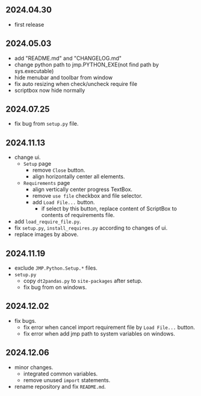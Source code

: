 ## 2024.04.30
- first release

## 2024.05.03
- add "README.md" and "CHANGELOG.md"
- change python path to jmp.PYTHON_EXE(not find path by sys.executable)
- hide menubar and toolbar from window
- fix auto resizing when check/uncheck require file
- scriptbox now hide normally

## 2024.07.25
- fix bug from `setup.py` file.

## 2024.11.13
- change ui.
  - `Setup` page
    - remove `Close` button.
    - align horizontally center all elements.
  - `Requirements` page
    - align vertically center progress TextBox.
    - remove `use file` checkbox and file selector.
    - add `Load File...` button.
      - if select by this button, replace content of ScriptBox to contents of requirements file.
- add `load_require_file.py`.
- fix `setup.py`, `install_requires.py` according to changes of ui.
- replace images by above.

## 2024.11.19
- exclude `JMP.Python.Setup.*` files.
- `setup.py`
  - copy `dt2pandas.py` to `site-packages` after setup.
  - fix bug from on windows.

## 2024.12.02
- fix bugs.
  - fix error when cancel import requirement file by `Load File...` button.
  - fix error when add jmp path to system variables on windows.

## 2024.12.06
- minor changes.
  - integrated common variables.
  - remove unused `import` statements.
- rename repository and fix `README.md`.
